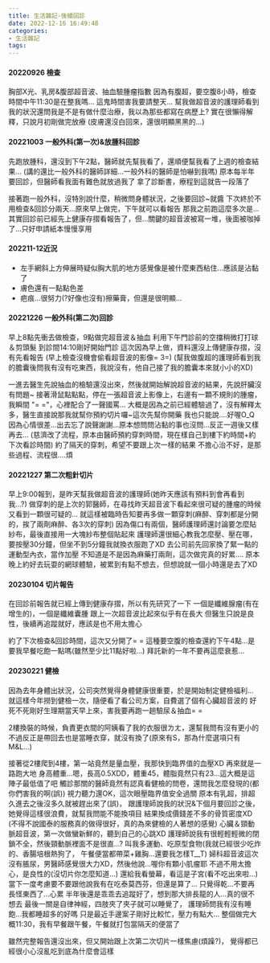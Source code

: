 ```yaml
---
title: 生活雜記-後續回診
date: 2022-12-16 16:49:48
categories: 
- 生活雜記
tags:
---
```

#### 20220926 檢查
胸部X光、乳房&腹部超音波、抽血驗腫瘤指數
因為有腹超，要空腹8小時，檢查時間中午11:30是在整我嗎...
這鬼時間害我要請整天...
幫我做超音波的護理師看到我的狀況還問我是不是有做什麼治療，我以為那些都寫在病歷上?
實在很懶得解釋，只說月初剛做完放療
(皮膚還沒白回來，還很明顯黑黑的...)

#### 20221003 一般外科(第一次)&放腫科回診
先跑放腫科，還沒到下午2點，醫師就先幫我看了，還順便幫我看了上週的檢查結果...
(講的還比一般外科的醫師詳細...一般外科的醫師是怕嚇到我嗎)
原本每半年要回診，但醫師看我面有難色就放過我了
拿了診斷書，療程到這就告一段落了

接著跑一般外科，沒特別說什麼，稍微問身體狀況，之後要回診~就醬
下次終於不用檢查&回診分兩天...原來早上做完，下午就可以看報告
那我之前跑這麼多次是...
其實回診前已經先上健康存摺看報告了，但...關鍵的超音波被寫一堆，後面被咖掉了...只好申請紙本慢慢享用

#### 202211-12近況
- 左手網斜上方伸展時疑似胸大肌的地方感覺像是被什麼東西粘住...應該是沾黏了
- 膚色還有一點點色差
- 疤痕...很努力(?好像也沒有)擦藥膏，但還是很明顯...

#### 20221226 一般外科(第二次)回診
早上8點先衝去做檢查，9點做完超音波＆抽血
利用下午門診前的空擋稍微打打球＆剪頭髮
到診間14:10剛好開始門診
這次因為早上做，資料還沒上傳健康存摺，沒有先看報告
(早上檢查沒機會偷看超音波的影像= 3=)
(幫我做腹超的護理師看到我的膽囊後問我有沒有吃東西，我說沒有，他自己接了我的膽囊本來就小小的XD)

一進去醫生先說抽血的檢驗還沒出來，然後就開始解說超音波的結果，先說肝臟沒有問題~
接著滑鼠點點點，停在一張超音波上影像上，右邊有一顆不規則的腫瘤，我瞬間 "= ="，心裡配合了一聲國罵...
大概是因為之前已經體驗過了，沒有解釋太多，醫生直接說那我就幫你預約切片囉~這次先幫你開藥
我也只能說....好喔O_Q
因為心情很差...出去忘了說聲謝謝...原本想問問沾黏的事也沒問...反正一週後又樣再去...
(慈濟改了流程，原本由醫師預約穿刺時間，現在樣自己到樓下約時間+約下次看診時間)
約了隔天的穿刺，希望不要跟上次一樣的結果
不擔心治不好，是那些過程、流程很....煩

#### 20221227 第二次粗針切片
早上9:00報到，是昨天幫我做超音波的護理師(她昨天應該有預料到會再看到我...?)
做穿刺的是上次的郭醫師，在尋找昨天超音波下看起來很可疑的腫瘤的時候又看到一顆很可疑的...
就這樣被臨時告知要再多做一顆穿刺(麻醉、穿刺都是分開的，挨了兩劑麻醉、各3次的穿刺)
因為傷口有兩個，醫師護理師還討論要怎麼貼紗布，最後直接用一大塊紗布整個貼起來
護理師還很細心教我怎麼壓、壓在哪，要按壓30分鐘，但坐不到5分鐘我就換衣服跑了XD
去公司前先回家換了緊一點的運動型內衣，當作加壓
不知道是不是因為麻藥打兩劑，這次做完真的好累....
原本晚上約好去玩耍的網球體驗，被累到有點不想去，但想說就一個小時還是去了XD


#### 20230104 切片報告
在回診前報告就已經上傳到健康存摺，所以有先研究了一下
一個是纖維腺瘤(有在增生的)，一個是纖維囊腫
跟上一次超音波比起來似乎有在長大
但醫生只說是良性，後續再追蹤就好，應該是也不用太擔心

約了下次檢查&回診時間，這次又分開了= =
這種要空腹的檢查還約下午4點...是要我早餐吃飽一點嗎(雖然至少比11點好啦...)
拜託新的一年不要再這麼衰惹...

#### 20230221 健檢
因為去年身體出狀況，公司突然覺得身體健康很重要，於是開始制定健檢福利...
就這樣今年撈到健檢一次，隨便看了看公司方案，自費選了個有心臟超音波的
好死不死剛好生理期當天早上來，害我要再跑一趟驗尿＆抽血= =

2樓換裝的時候，負責更衣間的阿姨看了我的衣服很ㄌㄤ，還幫我問有沒有更小的
不過反正是帶回去也是當睡衣穿，就沒有換了(原來有S，那為什麼選項只有M&L...)

接著從2樓爬到4樓，第一站竟然是量血壓，我那快到臨界值的血壓XD
再來就是一路跑大地
身高體重...嗯，長高0.5XDD，體重45，體脂竟然只有23...這大概是這陣子最低值了吧
觸診那關的醫師竟然有認真看健檢的問卷，還問我怎麼發現的(都你們害我的啊(誤))
視力聽力還OK，這次眼壓臨界值安全過關
原本有乳超，排超久進去之後沒多久就被趕出來了(誤)，
跟護理師說我的狀況&下個月要回診之後，她覺得這樣很浪費，就幫我問能不能換項目
結果換成價錢差不多的骨質密度XD
(不得不說國泰的服務真的做得很好，真的為來健檢的人著想的感覺)
心臟＆頸動脈超音波，第一次做蠻新鮮的，聽到自己的心跳XD
護理師說我有很輕輕輕微的閉鎖不全，然後頸動脈裡面不是很直...?
叫我多運動、吃原型食物(我就已經很少吃炸的、香腸培根熱狗了，
午餐便當都帶菜+雞胸...還要我怎樣T__T)
婦科超音波這次沒有脹尿，男醫師感覺很大力XD，然後他說...喔你有顆小肌瘤耶
不過不用太擔心，是良性的(沒切片你怎麼知道...)
還給我看螢幕，看這是子宮(看不吃出來啦...)
當下一度考慮要不要跟他說我有在吃泰莫西芬，但還是算了...
只覺得乾...不要再長怪東西了...心累
半年後還是乖乖去追蹤好了，想到那大排長龍的人...真的很不想去
最後一關是自律神經，四肢夾了夾子就可以睡覺了，
護理師問我有沒有睡飽...我都睡超多的好嗎
只是最近手邊案子剛好比較忙，壓力有點大...
整個做完大概11:30，我有早餐跟午餐，午餐就打包當隔天的便當了

雖然完整報告還沒出來，但又開始跟上次第二次切片一樣焦慮(煩躁?)，
覺得都已經很小心沒亂吃到底為什麼會這樣


